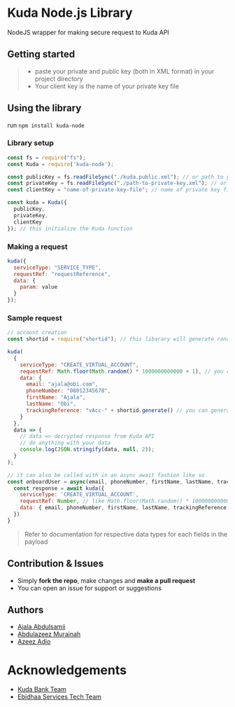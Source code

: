 # Kuda Node.js Library

NodeJS wrapper for making secure request to Kuda API

## Getting started

> - paste your private and public key (both in XML format) in your project directory
> - Your client key is the name of your private key file

## Using the library

run `npm install kuda-node`

### Library setup

```js
const fs = require("fs");
const Kuda = require('kuda-node'); 

const publicKey = fs.readFileSync("./kuda.public.xml"); // or path to your kuda public key
const privateKey = fs.readFileSync("./path-to-private-key.xml"); // or path to your kuda kuda private key
const clientKey = "name-of-private-key-file"; // name of private key file without the .xml suffix (extension)

const kuda = Kuda({
  publicKey,
  privateKey,
  clientKey
}); // this initialize the Kuda function
```

### Making a request

```js
kuda({
  serviceType: "SERVICE_TYPE",
  requestRef: "requestReference",
  data: {
    param: value
  }
});
```

### Sample request

```js
// account creation
const shortid = require("shortid"); // this libarary will generate random id for you. You can install with `yarn add shortid` or `npm i shortid`. You can use any other random key generatring library of your choice

kuda(
  {
    serviceType: "CREATE_VIRTUAL_ACCOUNT",
    requestRef: Math.floor(Math.random() * 1000000000000 + 1), // you can generate your random number your own way. This is just an example.
    data: {
      email: "ajala@obi.com",
      phoneNumber: "08012345678",
      firstName: "Ajala",
      lastName: "Obi",
      trackingReference: "vAcc-" + shortid.generate() // you can generate your trackingReference some other way you choose.
    }
  },
  data => {
    // data => decrypted response from Kuda API
    // do anything with your data
    console.log(JSON.stringify(data, null, 2));
  }
);

// it can also be called with in an async await fashion like so
const onboardUser = async(email, phoneNumber, firstName, lastName, trackingReference) => {
  const response = await kuda({
    serviceType: 'CREATE_VIRTUAL_ACCOUNT',
    requestRef: Number, // like Math.floor(Math.random() * 1000000000000 + 1)
    data: { email, phoneNumber, firstName, lastName, trackingReference }
  })
}
```


> Refer to documentation for respective data types for each fields in the payload

## Contribution & Issues

- Simply **fork the repo**, make changes and **make a pull request**
- You can open an issue for support or suggestions

## Authors

- [Ajala Abdulsamii](https://codementor.io/jalasem)
- [Abdulazeez Murainah](https://github.com/gceezle)
- [Azeez Adio](https://github.com/azeezadio)

# Acknowledgements

- [Kuda Bank Team](https://kudabank.com)
- [Ebidhaa Services Tech Team](https://ebidhaang.org/)
